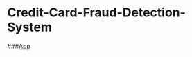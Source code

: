 # Credit-Card-Fraud-Detection-System
###[App](https://credit-card-fraud-detection-system-dbahvosfrdcqukzgbmqkh6.streamlit.app/)
